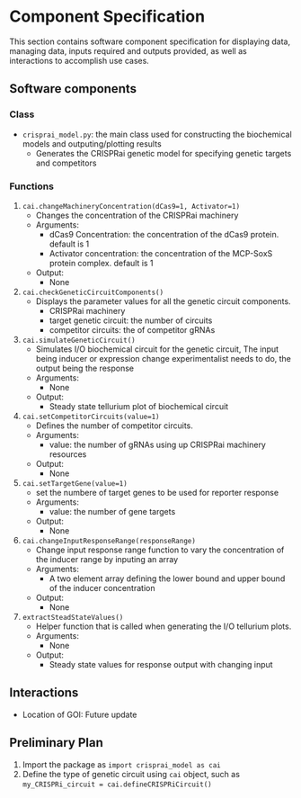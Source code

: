 # Component Specification
This section contains software component specification for displaying data, managing data, inputs required and outputs provided, as well as interactions to accomplish use cases.
## Software components

### Class
- `crisprai_model.py`: the main class used for constructing the biochemical models and outputing/plotting results
    - Generates the CRISPRai genetic model for specifying genetic targets and competitors

### Functions

1. `cai.changeMachineryConcentration(dCas9=1, Activator=1)`
    - Changes the concentration of the CRISPRai machinery
    - Arguments:
        - dCas9 Concentration: the concentration of the dCas9 protein. default is 1
        - Activator concentration: the concentration of the MCP-SoxS protein complex. default is 1
    - Output:
        - None
2. `cai.checkGeneticCircuitComponents()`
    - Displays the parameter values for all the genetic circuit components.
        - CRISPRai machinery
        - target genetic circuit: the number of circuits
        - competitor circuits: the of competitor gRNAs
3. `cai.simulateGeneticCircuit()`
    - Simulates I/O biochemical circuit for the genetic circuit, The input being inducer or expression change experimentalist needs to do, the output being the response
    - Arguments:
        - None
    - Output:
        - Steady state tellurium plot of biochemical circuit
4. `cai.setCompetitorCircuits(value=1)`
    - Defines the number of competitor circuits.
    - Arguments:
        - value: the number of gRNAs using up CRISPRai machinery resources
    - Output:
        - None
5. `cai.setTargetGene(value=1)`
    - set the numbere of target genes to be used for reporter response
    - Arguments:
        - value: the number of gene targets
    - Output:
        - None
6. `cai.changeInputResponseRange(responseRange)`
    - Change input response range function to vary the concentration of the inducer range by inputing an array
    - Arguments:
        - A two element array defining the lower bound and upper bound of the inducer concentration
    - Output:
        - None
7. `extractSteadStateValues()`
    - Helper function that is called when generating the I/O tellurium plots.
    - Arguments:
        - None
    - Output:
        - Steady state values for response output with changing input


## Interactions

- Location of GOI: Future update

## Preliminary Plan
1. Import the package as `import crisprai_model as cai`
2. Define the type of genetic circuit using `cai` object, such as `my_CRISPRi_circuit = cai.defineCRISPRiCircuit()`

